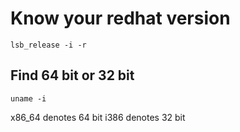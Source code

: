  # Know your redhat version

```
lsb_release -i -r
 ```

 ## Find 64 bit or 32 bit

 ```
 uname -i
 ```

 x86_64 denotes 64 bit
 i386 denotes 32 bit
